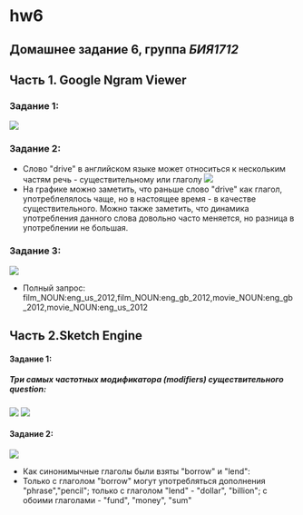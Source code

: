 # hw6
## Домашнее задание 6, группа *БИЯ1712*
## Часть 1. Google Ngram Viewer
### Задание 1:
![](https://pp.userapi.com/c845216/v845216822/2197e/VTTKlW67NuI.jpg)
### Задание 2:
* Слово "drive" в английском языке может относиться к нескольким частям речь - существительному или глаголу
![](https://pp.userapi.com/c845216/v845216822/21975/2hDgX6rqynw.jpg)
* На графике можно заметить, что раньше слово "drive" как глагол, употреблелялось чаще, но в настоящее время - в качестве существительного. Можно также заметить, что динамика употребления данного слова довольно часто меняется, но разница в употреблении не большая.
### Задание 3:
![](https://pp.userapi.com/c845216/v845216822/2196b/lfFTnUPhM-Y.jpg)
* Полный запрос: film_NOUN:eng_us_2012,film_NOUN:eng_gb_2012,movie_NOUN:eng_gb_2012,movie_NOUN:eng_us_2012
## Часть 2.Sketch Engine
#### Задание 1:
##### Три самых частотных модификатора (modifiers) существительного question:
![](https://pp.userapi.com/c845216/v845216822/21962/EuIPRA-KUYc.jpg)
![](https://pp.userapi.com/c845216/v845216822/2195b/vUlvfN4_66Q.jpg)
#### Задание 2:
![](https://pp.userapi.com/c845216/v845216822/21954/iOddUvzSdCU.jpg)
* Как синонимычные глаголы были взяты "borrow" и "lend":
* Только с глаголом "borrow" могут употребляться дополнения "phrase","pencil"; только с глаголом "lend" - "dollar", "billion"; с обоими глаголами - "fund", "money", "sum"
